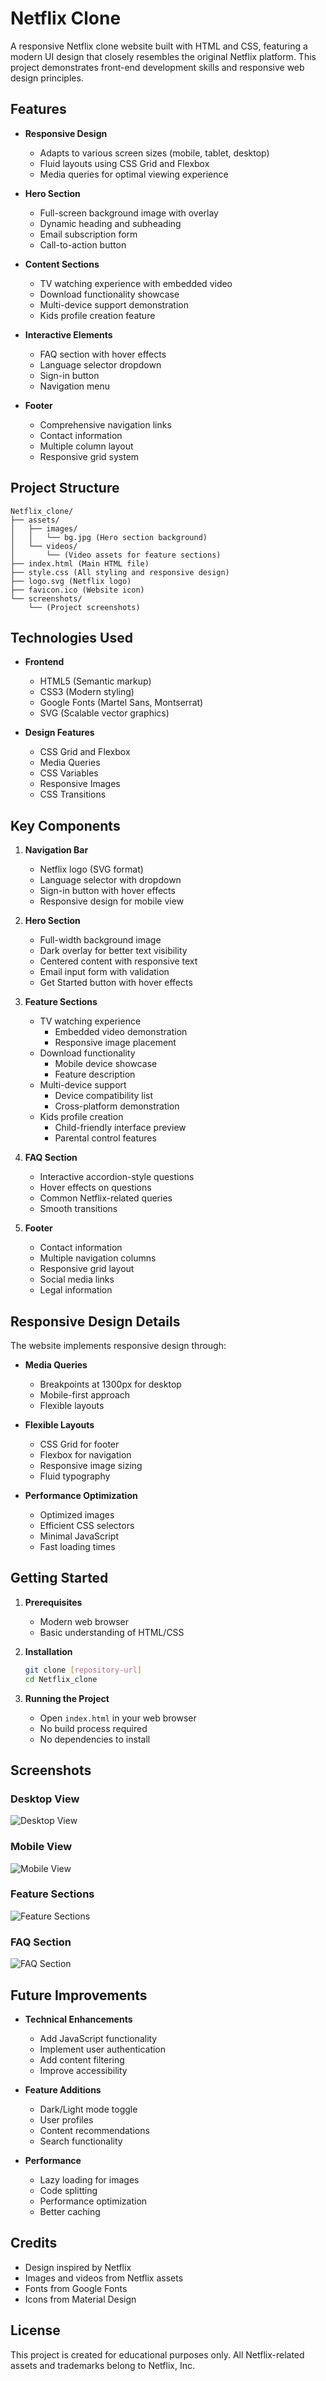 # Netflix Clone

A responsive Netflix clone website built with HTML and CSS, featuring a modern UI design that closely resembles the original Netflix platform. This project demonstrates front-end development skills and responsive web design principles.

## Features

- **Responsive Design**
  - Adapts to various screen sizes (mobile, tablet, desktop)
  - Fluid layouts using CSS Grid and Flexbox
  - Media queries for optimal viewing experience

- **Hero Section**
  - Full-screen background image with overlay
  - Dynamic heading and subheading
  - Email subscription form
  - Call-to-action button

- **Content Sections**
  - TV watching experience with embedded video
  - Download functionality showcase
  - Multi-device support demonstration
  - Kids profile creation feature

- **Interactive Elements**
  - FAQ section with hover effects
  - Language selector dropdown
  - Sign-in button
  - Navigation menu

- **Footer**
  - Comprehensive navigation links
  - Contact information
  - Multiple column layout
  - Responsive grid system

## Project Structure

```
Netflix_clone/
├── assets/
│   ├── images/
│   │   └── bg.jpg (Hero section background)
│   └── videos/
│       └── (Video assets for feature sections)
├── index.html (Main HTML file)
├── style.css (All styling and responsive design)
├── logo.svg (Netflix logo)
├── favicon.ico (Website icon)
└── screenshots/
    └── (Project screenshots)
```

## Technologies Used

- **Frontend**
  - HTML5 (Semantic markup)
  - CSS3 (Modern styling)
  - Google Fonts (Martel Sans, Montserrat)
  - SVG (Scalable vector graphics)

- **Design Features**
  - CSS Grid and Flexbox
  - Media Queries
  - CSS Variables
  - Responsive Images
  - CSS Transitions

## Key Components

1. **Navigation Bar**
   - Netflix logo (SVG format)
   - Language selector with dropdown
   - Sign-in button with hover effects
   - Responsive design for mobile view

2. **Hero Section**
   - Full-width background image
   - Dark overlay for better text visibility
   - Centered content with responsive text
   - Email input form with validation
   - Get Started button with hover effects

3. **Feature Sections**
   - TV watching experience
     - Embedded video demonstration
     - Responsive image placement
   - Download functionality
     - Mobile device showcase
     - Feature description
   - Multi-device support
     - Device compatibility list
     - Cross-platform demonstration
   - Kids profile creation
     - Child-friendly interface preview
     - Parental control features

4. **FAQ Section**
   - Interactive accordion-style questions
   - Hover effects on questions
   - Common Netflix-related queries
   - Smooth transitions

5. **Footer**
   - Contact information
   - Multiple navigation columns
   - Responsive grid layout
   - Social media links
   - Legal information

## Responsive Design Details

The website implements responsive design through:

- **Media Queries**
  - Breakpoints at 1300px for desktop
  - Mobile-first approach
  - Flexible layouts

- **Flexible Layouts**
  - CSS Grid for footer
  - Flexbox for navigation
  - Responsive image sizing
  - Fluid typography

- **Performance Optimization**
  - Optimized images
  - Efficient CSS selectors
  - Minimal JavaScript
  - Fast loading times

## Getting Started

1. **Prerequisites**
   - Modern web browser
   - Basic understanding of HTML/CSS

2. **Installation**
   ```bash
   git clone [repository-url]
   cd Netflix_clone
   ```

3. **Running the Project**
   - Open `index.html` in your web browser
   - No build process required
   - No dependencies to install

## Screenshots

### Desktop View
![Desktop View](screenshots/desktop-view.png)

### Mobile View
![Mobile View](screenshots/mobile-view.png)

### Feature Sections
![Feature Sections](screenshots/features.png)

### FAQ Section
![FAQ Section](screenshots/faq.png)

## Future Improvements

- **Technical Enhancements**
  - Add JavaScript functionality
  - Implement user authentication
  - Add content filtering
  - Improve accessibility

- **Feature Additions**
  - Dark/Light mode toggle
  - User profiles
  - Content recommendations
  - Search functionality

- **Performance**
  - Lazy loading for images
  - Code splitting
  - Performance optimization
  - Better caching

## Credits

- Design inspired by Netflix
- Images and videos from Netflix assets
- Fonts from Google Fonts
- Icons from Material Design

## License

This project is created for educational purposes only. All Netflix-related assets and trademarks belong to Netflix, Inc.

